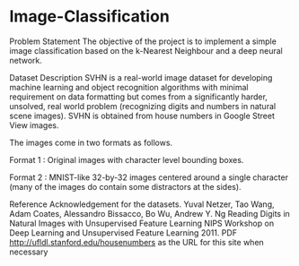 # Image-Classification

Problem Statement
The objective of the project is to implement a simple image classification based on the k-Nearest Neighbour and a deep neural network.

Dataset Description
SVHN is a real-world image dataset for developing machine learning and object recognition algorithms with minimal requirement on data formatting but comes from a significantly harder, unsolved, real world problem (recognizing digits and numbers in natural scene images). SVHN is obtained from house numbers in Google Street View images.

The images come in two formats as follows.

Format 1 : Original images with character level bounding boxes.

Format 2 : MNIST-like 32-by-32 images centered around a single character (many of the images do contain some distractors at the sides).

Reference
Acknowledgement for the datasets. Yuval Netzer, Tao Wang, Adam Coates, Alessandro Bissacco, Bo Wu, Andrew Y. Ng Reading Digits in Natural Images with Unsupervised Feature Learning NIPS Workshop on Deep Learning and Unsupervised Feature Learning 2011. PDF http://ufldl.stanford.edu/housenumbers as the URL for this site when necessary
